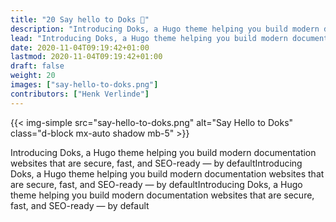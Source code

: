 ```yaml
---
title: "20 Say hello to Doks 👋"
description: "Introducing Doks, a Hugo theme helping you build modern documentation websites that are secure, fast, and SEO-ready — by default."
lead: "Introducing Doks, a Hugo theme helping you build modern documentation websites that are secure, fast, and SEO-ready — by defaultIntroducing Doks, a Hugo theme helping you build modern documentation websites that are secure, fast, and SEO-ready — by default."
date: 2020-11-04T09:19:42+01:00
lastmod: 2020-11-04T09:19:42+01:00
draft: false
weight: 20
images: ["say-hello-to-doks.png"]
contributors: ["Henk Verlinde"]
---
```


{{< img-simple src="say-hello-to-doks.png" alt="Say Hello to Doks" class="d-block mx-auto shadow mb-5" >}}

Introducing Doks, a Hugo theme helping you build modern documentation websites that are secure, fast, and SEO-ready — by defaultIntroducing Doks, a Hugo theme helping you build modern documentation websites that are secure, fast, and SEO-ready — by defaultIntroducing Doks, a Hugo theme helping you build modern documentation websites that are secure, fast, and SEO-ready — by default